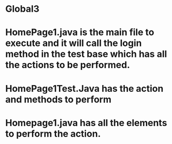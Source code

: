 # Global3
# HomePage1.java  is the main file to execute and it will call the login method in the test base which has all the actions to be performed.
# HomePage1Test.Java has the action and methods to perform   
# Homepage1.java has all the elements to perform the action.
